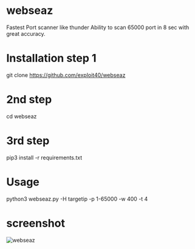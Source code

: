 # webseaz
Fastest Port scanner like thunder Ability to scan 65000 port in 8 sec with great accuracy.

# Installation step 1
git clone https://github.com/exploit40/webseaz
# 2nd step
cd webseaz
# 3rd step
pip3 install -r requirements.txt
# Usage
python3 webseaz.py -H targetip -p 1-65000 -w 400 -t 4
# screenshot

![webseaz](https://user-images.githubusercontent.com/95082820/185935103-96842610-1a3a-4eb5-aebc-8b1b9c8d3c96.png)
